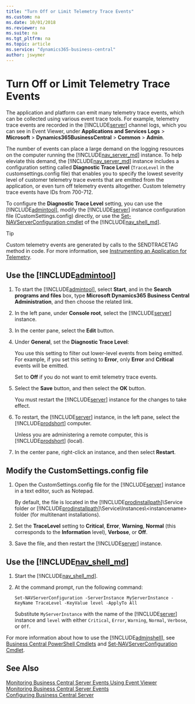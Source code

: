 ```yaml
---
title: "Turn Off or Limit Telemetry Trace Events"
ms.custom: na
ms.date: 10/01/2018
ms.reviewer: na
ms.suite: na
ms.tgt_pltfrm: na
ms.topic: article
ms.service: "dynamics365-business-central"
author: jswymer
---
```

# Turn Off or Limit Telemetry Trace Events
The application and platform can emit many telemetry trace events, which can be collected using various event trace tools. For example, telemetry trace events are recorded in the [!INCLUDE[server](../developer/includes/server.md)] channel logs, which you can see in Event Viewer, under **Applications and Services Logs** > **Microsoft** > **Dynamics365BusinessCentral** > **Common** > **Admin**. 

The number of events can place a large demand on the logging resources on the computer running the [!INCLUDE[nav_server_md](../developer/includes/nav_server_md.md)] instance. To help eleviate this demand, the [!INCLUDE[nav_server_md](../developer/includes/nav_server_md.md)] instance includes a configuration setting called **Diagnostic Trace Level** (`TraceLevel` in the customsettings.config file) that enables you to specify the lowest severity level of customer telemetry trace events that are emitted from the application, or even turn off telemetry events altogether. Custom telemetry trace events have IDs from  700-712. 
  
To configure the **Diagnostic Trace Level** setting, you can use the [!INCLUDE[admintool](../developer/includes/admintool.md)], modify the [!INCLUDE[server](../developer/includes/server.md)] instance configuration file \(CustomSettings.config\) directly, or use the [Set-NAVServerConfiguration cmdlet](https://docs.microsoft.com/en-us/powershell/module/microsoft.dynamics.nav.management/Set-NAVServerConfiguration) of the [!INCLUDE[nav_shell_md](../developer/includes/nav_shell_md.md)].

>[!TIP]
>Custom telemetry events are generated by calls to the SENDTRACETAG method in code. For more information, see [Instrumenting an Application for Telemetry](../developer/devenv-instrument-application-for-telemetry.md).

## Use the [!INCLUDE[admintool](../developer/includes/admintool.md)]   
  
1.  To start the [!INCLUDE[admintool](../developer/includes/admintool.md)], select **Start**, and in the **Search programs and files** box, type **Microsoft Dynamics365 Business Central Administration**, and then choose the related link.  
  
2.  In the left pane, under **Console root**, select the [!INCLUDE[server](../developer/includes/server.md)] instance.  
  
3.  In the center pane, select the **Edit** button.  
  
4.  Under **General**, set the **Diagnostic Trace Level**: 

    You use this setting to filter out lower-level events from being emitted. For example, if you set this setting to **Error**, only **Error** and **Critical** events will be emitted.
    
    Set to **Off** if you do not want to emit telemetry trace events.
    
5.  Select the **Save** button, and then select the **OK** button.  
  
     You must restart the [!INCLUDE[server](../developer/includes/server.md)] instance for the changes to take effect.  
  
6.  To restart, the [!INCLUDE[server](../developer/includes/server.md)] instance, in the left pane, select the [!INCLUDE[prodshort](../developer/includes/prodshort.md)] computer.  
  
     Unless you are administering a remote computer, this is [!INCLUDE[prodshort](../developer/includes/prodshort.md)] \(local\).  
  
7.  In the center pane, right-click an instance, and then select **Restart**.  
  
## Modify the CustomSettings.config file  
  
1.  Open the CustomSettings.config file for the [!INCLUDE[server](../developer/includes/server.md)] instance in a text editor, such as Notepad.  
  
     By default, the file is located in the [!INCLUDE[prodinstallpath](../developer/includes/prodinstallpath.md)]\\Service folder or [!INCLUDE[prodinstallpath](../developer/includes/prodinstallpath.md)]\\Service\\Instances\\\<instancename> folder \(for multitenant installations\).  
  
2.  Set the **TraceLevel** setting to **Critical**, **Error**, **Warning**, **Normal** (this corresponds to the **Information** level), **Verbose**, or **Off**.  
  
3.  Save the file, and then restart the [!INCLUDE[server](../developer/includes/server.md)] instance.  


## Use the [!INCLUDE[nav_shell_md](../developer/includes/nav_shell_md.md)] 

1. Start the [!INCLUDE[nav_shell_md](../developer/includes/nav_shell_md.md)].
2. At the command prompt, run the following command:

    ```
    Set-NAVServerConfiguration -ServerInstance MyServerInstance -KeyName TraceLevel -KeyValue level -ApplyTo All
    ```
    Substitute `MyServerInstance` with the name of the [!INCLUDE[server](../developer/includes/server.md)] instance and `level` with either `Critical`, `Error`, `Warning`, `Normal`, `Verbose`, or `Off`.
    
For more information about how to use the [!INCLUDE[adminshell](../developer/includes/adminshell.md)], see [Business Central PowerShell Cmdlets](https://docs.microsoft.com/en-us/powershell/dynamics-nav/overview) and [Set-NAVServerConfiguration Cmdlet](https://go.microsoft.com/fwlink/?linkid=401394).

## See Also  
 [Monitoring Business Central Server Events Using Event Viewer](monitor-server-events-windows-event-log.md)   
 [Monitoring Business Central Server Events](monitor-server-events.md)   
 [Configuring Business Central Server](configure-server-instance.md#General)  